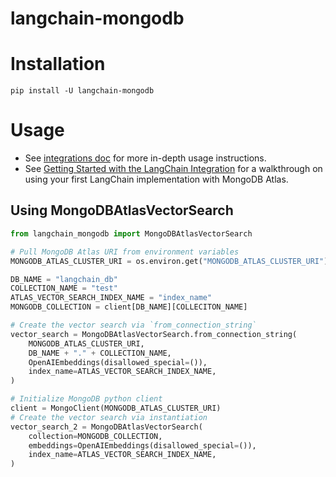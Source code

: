 # langchain-mongodb

# Installation
```
pip install -U langchain-mongodb
```

# Usage
- See [integrations doc](../../../docs/docs/integrations/providers/mongodb_atlas.mdx) for more in-depth usage instructions.
- See [Getting Started with the LangChain Integration](https://www.mongodb.com/docs/atlas/atlas-vector-search/ai-integrations/langchain/#get-started-with-the-langchain-integration) for a walkthrough on using your first LangChain implementation with MongoDB Atlas.

## Using MongoDBAtlasVectorSearch
```python
from langchain_mongodb import MongoDBAtlasVectorSearch

# Pull MongoDB Atlas URI from environment variables
MONGODB_ATLAS_CLUSTER_URI = os.environ.get("MONGODB_ATLAS_CLUSTER_URI")

DB_NAME = "langchain_db"
COLLECTION_NAME = "test"
ATLAS_VECTOR_SEARCH_INDEX_NAME = "index_name"
MONGODB_COLLECTION = client[DB_NAME][COLLECITON_NAME]

# Create the vector search via `from_connection_string`
vector_search = MongoDBAtlasVectorSearch.from_connection_string(
    MONGODB_ATLAS_CLUSTER_URI,
    DB_NAME + "." + COLLECTION_NAME,
    OpenAIEmbeddings(disallowed_special=()),
    index_name=ATLAS_VECTOR_SEARCH_INDEX_NAME,
)

# Initialize MongoDB python client
client = MongoClient(MONGODB_ATLAS_CLUSTER_URI)
# Create the vector search via instantiation
vector_search_2 = MongoDBAtlasVectorSearch(
    collection=MONGODB_COLLECTION,
    embeddings=OpenAIEmbeddings(disallowed_special=()),
    index_name=ATLAS_VECTOR_SEARCH_INDEX_NAME,
)
```